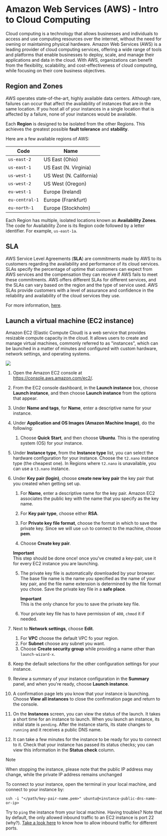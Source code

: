 # Amazon Web Services (AWS) - Intro to Cloud Computing

Cloud computing is a technology that allows businesses and individuals to access and use computing resources over the internet, without the need for owning or maintaining physical hardware. 
Amazon Web Services (AWS) is a leading provider of cloud computing services, offering a wide range of tools and platforms that enable businesses to deploy, scale, and manage their applications and data in the cloud.
With AWS, organizations can benefit from the flexibility, scalability, and cost-effectiveness of cloud computing, while focusing on their core business objectives.

## Region and Zones

AWS operates state-of-the-art, highly available data centers. Although rare, failures can occur that affect the availability of instances that are in the same location. If you host all of your instances in a single location that is affected by a failure, none of your instances would be available.

Each **Region** is designed to be isolated from the other Regions. This achieves the greatest possible **fault tolerance** and **stability**.

Here are a few available regions of AWS:

| Code           | Name                    |
|----------------|-------------------------|
| `us-east-2`    | US East (Ohio)          |
| `us-east-1`    | US East (N. Virginia)   |
| `us-west-1`    | US West (N. California) |
| `us-west-2`    | US West (Oregon)        |
| `eu-west-1`    | 	Europe (Ireland)       |
| `eu-central-1` | 	Europe (Frankfurt)     |
| `eu-north-1`   | 	Europe (Stockholm)     |

Each Region has multiple, isolated locations known as **Availability Zones**. The code for Availability Zone is its Region code followed by a letter identifier. For example, `us-east-1a`.

## SLA

AWS Service Level Agreements (**SLA**) are commitments made by AWS to its customers regarding the availability and performance of its cloud services.
SLAs specify the percentage of uptime that customers can expect from AWS services and the compensation they can receive if AWS fails to meet these commitments.
AWS offers different SLAs for different services, and the SLAs can vary based on the region and the type of service used. AWS SLAs provide customers with a level of assurance and confidence in the reliability and availability of the cloud services they use.

For more information, [here](https://aws.amazon.com/legal/service-level-agreements/?aws-sla-cards.sort-by=item.additionalFields.serviceNameLower&aws-sla-cards.sort-order=asc&awsf.tech-category-filter=*all).

## Launch a virtual machine (EC2 instance) 

Amazon EC2 (Elastic Compute Cloud) is a web service that provides resizable compute capacity in the cloud. 
It allows users to create and manage virtual machines, commonly referred to as "instances", which can be launched in a matter of minutes and configured with custom hardware, network settings, and operating systems.

![][networking_project_stop]

1. Open the Amazon EC2 console at [https://console\.aws\.amazon\.com/ec2/](https://console.aws.amazon.com/ec2/).

2. From the EC2 console dashboard, in the **Launch instance** box, choose **Launch instance**, and then choose **Launch instance** from the options that appear\.

3. Under **Name and tags**, for **Name**, enter a descriptive name for your instance\.

4. Under **Application and OS Images \(Amazon Machine Image\)**, do the following:

   1. Choose **Quick Start**, and then choose **Ubuntu**\. This is the operating system \(OS\) for your instance\.
   
5. Under **Instance type**, from the **Instance type** list, you can select the hardware configuration for your instance\. Choose the `t2.nano` instance type (the cheapest one). In Regions where `t2.nano` is unavailable, you can use a `t3.nano` instance.

6. Under **Key pair \(login\)**, choose **create new key pair** the key pair that you created when getting set up\.

   1. For **Name**, enter a descriptive name for the key pair\. Amazon EC2 associates the public key with the name that you specify as the key name\.

   2. For **Key pair type**, choose either **RSA**.

   3. For **Private key file format**, choose the format in which to save the private key\. Since we will use `ssh` to connect to the machine, choose **pem**.

   4. Choose **Create key pair**\.
   
     **Important**  
     This step should be done once! once you've created a key-pair, use it for every EC2 instance you are launching. 

   5. The private key file is automatically downloaded by your browser\. The base file name is the name you specified as the name of your key pair, and the file name extension is determined by the file format you chose\. Save the private key file in a **safe place**\.
      
      **Important**  
      This is the only chance for you to save the private key file\.

   6. Your private key file has to have permission of `400`, `chmod` it if needed.

7. Next to **Network settings**, choose **Edit**\. 

   1. For **VPC** choose the default VPC fo your region.
   2. For **Subnet** choose any subnet you want. 
   3. Choose **Create security group** while providing a name other than `launch-wizard-x`. 

8. Keep the default selections for the other configuration settings for your instance\.

9. Review a summary of your instance configuration in the **Summary** panel, and when you're ready, choose **Launch instance**\.

10. A confirmation page lets you know that your instance is launching\. Choose **View all instances** to close the confirmation page and return to the console\.

11. On the **Instances** screen, you can view the status of the launch\. It takes a short time for an instance to launch\. When you launch an instance, its initial state is `pending`\. After the instance starts, its state changes to `running` and it receives a public DNS name\.

12. It can take a few minutes for the instance to be ready for you to connect to it\. Check that your instance has passed its status checks; you can view this information in the **Status check** column\.

> [!NOTE]
> When stopping the instance, please note that the public IP address may change, while the private IP address remains unchanged


To connect to your instance, open the terminal in your local machine, and connect to your instance by: 

```shell
ssh -i "</path/key-pair-name.pem>" ubuntu@<instance-public-dns-name-or-ip>
```

Try to `ping` the instance from your local machine. Having troubles?
Note that by default, the only allowed inbound traffic to an EC2 instance is port 22 (why?).
[Take a look here](https://docs.aws.amazon.com/vpc/latest/userguide/working-with-security-group-rules.html) to know how to allow inbound traffic for different ports. 


[networking_project_stop]: https://exit-zero-academy.github.io/DevOpsTheHardWayAssets/img/networking_project_stop.gif